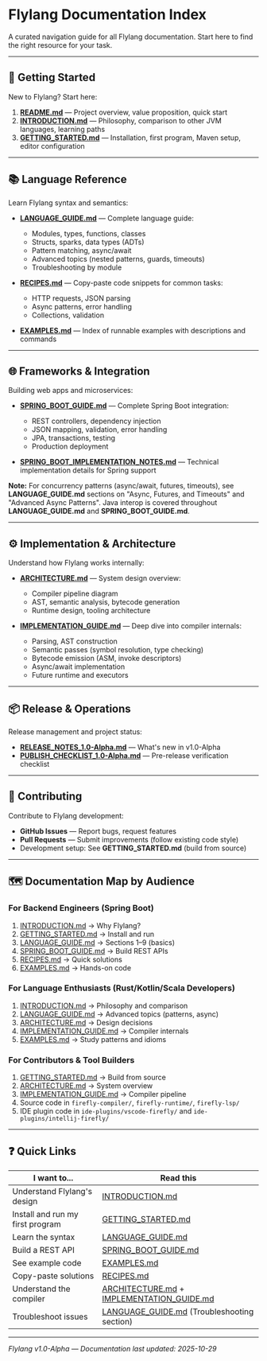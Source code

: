 # Flylang Documentation Index

A curated navigation guide for all Flylang documentation. Start here to find the right resource for your task.

---

## 📖 Getting Started

New to Flylang? Start here:

1. **[README.md](../README.md)** — Project overview, value proposition, quick start
2. **[INTRODUCTION.md](INTRODUCTION.md)** — Philosophy, comparison to other JVM languages, learning paths
3. **[GETTING_STARTED.md](GETTING_STARTED.md)** — Installation, first program, Maven setup, editor configuration

---

## 📚 Language Reference

Learn Flylang syntax and semantics:

- **[LANGUAGE_GUIDE.md](LANGUAGE_GUIDE.md)** — Complete language guide:
  - Modules, types, functions, classes
  - Structs, sparks, data types (ADTs)
  - Pattern matching, async/await
  - Advanced topics (nested patterns, guards, timeouts)
  - Troubleshooting by module

- **[RECIPES.md](RECIPES.md)** — Copy-paste code snippets for common tasks:
  - HTTP requests, JSON parsing
  - Async patterns, error handling
  - Collections, validation

- **[EXAMPLES.md](EXAMPLES.md)** — Index of runnable examples with descriptions and commands

---

## 🌐 Frameworks & Integration

Building web apps and microservices:

- **[SPRING_BOOT_GUIDE.md](SPRING_BOOT_GUIDE.md)** — Complete Spring Boot integration:
  - REST controllers, dependency injection
  - JSON mapping, validation, error handling
  - JPA, transactions, testing
  - Production deployment

- **[SPRING_BOOT_IMPLEMENTATION_NOTES.md](SPRING_BOOT_IMPLEMENTATION_NOTES.md)** — Technical implementation details for Spring support

**Note:** For concurrency patterns (async/await, futures, timeouts), see **LANGUAGE_GUIDE.md** sections on "Async, Futures, and Timeouts" and "Advanced Async Patterns". Java interop is covered throughout **LANGUAGE_GUIDE.md** and **SPRING_BOOT_GUIDE.md**.

---

## ⚙️ Implementation & Architecture

Understand how Flylang works internally:

- **[ARCHITECTURE.md](ARCHITECTURE.md)** — System design overview:
  - Compiler pipeline diagram
  - AST, semantic analysis, bytecode generation
  - Runtime design, tooling architecture

- **[IMPLEMENTATION_GUIDE.md](IMPLEMENTATION_GUIDE.md)** — Deep dive into compiler internals:
  - Parsing, AST construction
  - Semantic passes (symbol resolution, type checking)
  - Bytecode emission (ASM, invoke descriptors)
  - Async/await implementation
  - Future runtime and executors

---

## 📦 Release & Operations

Release management and project status:

- **[RELEASE_NOTES_1.0-Alpha.md](RELEASE_NOTES_1.0-Alpha.md)** — What's new in v1.0-Alpha
- **[PUBLISH_CHECKLIST_1.0-Alpha.md](PUBLISH_CHECKLIST_1.0-Alpha.md)** — Pre-release verification checklist

---

## 👥 Contributing

Contribute to Flylang development:

- **GitHub Issues** — Report bugs, request features
- **Pull Requests** — Submit improvements (follow existing code style)
- Development setup: See **GETTING_STARTED.md** (build from source)

---

## 🗺️ Documentation Map by Audience

### For Backend Engineers (Spring Boot)
1. [INTRODUCTION.md](INTRODUCTION.md) → Why Flylang?
2. [GETTING_STARTED.md](GETTING_STARTED.md) → Install and run
3. [LANGUAGE_GUIDE.md](LANGUAGE_GUIDE.md) → Sections 1–9 (basics)
4. [SPRING_BOOT_GUIDE.md](SPRING_BOOT_GUIDE.md) → Build REST APIs
5. [RECIPES.md](RECIPES.md) → Quick solutions
6. [EXAMPLES.md](EXAMPLES.md) → Hands-on code

### For Language Enthusiasts (Rust/Kotlin/Scala Developers)
1. [INTRODUCTION.md](INTRODUCTION.md) → Philosophy and comparison
2. [LANGUAGE_GUIDE.md](LANGUAGE_GUIDE.md) → Advanced topics (patterns, async)
3. [ARCHITECTURE.md](ARCHITECTURE.md) → Design decisions
4. [IMPLEMENTATION_GUIDE.md](IMPLEMENTATION_GUIDE.md) → Compiler internals
5. [EXAMPLES.md](EXAMPLES.md) → Study patterns and idioms

### For Contributors & Tool Builders
1. [GETTING_STARTED.md](GETTING_STARTED.md) → Build from source
2. [ARCHITECTURE.md](ARCHITECTURE.md) → System overview
3. [IMPLEMENTATION_GUIDE.md](IMPLEMENTATION_GUIDE.md) → Compiler pipeline
4. Source code in `firefly-compiler/`, `firefly-runtime/`, `firefly-lsp/`
5. IDE plugin code in `ide-plugins/vscode-firefly/` and `ide-plugins/intellij-firefly/`

---

## ❓ Quick Links

| I want to... | Read this |
|--------------|----------|
| Understand Flylang's design | [INTRODUCTION.md](INTRODUCTION.md) |
| Install and run my first program | [GETTING_STARTED.md](GETTING_STARTED.md) |
| Learn the syntax | [LANGUAGE_GUIDE.md](LANGUAGE_GUIDE.md) |
| Build a REST API | [SPRING_BOOT_GUIDE.md](SPRING_BOOT_GUIDE.md) |
| See example code | [EXAMPLES.md](EXAMPLES.md) |
| Copy-paste solutions | [RECIPES.md](RECIPES.md) |
| Understand the compiler | [ARCHITECTURE.md](ARCHITECTURE.md) + [IMPLEMENTATION_GUIDE.md](IMPLEMENTATION_GUIDE.md) |
| Troubleshoot issues | [LANGUAGE_GUIDE.md](LANGUAGE_GUIDE.md) (Troubleshooting section) |

---

*Flylang v1.0-Alpha — Documentation last updated: 2025-10-29*
